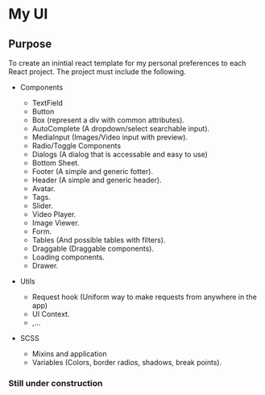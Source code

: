 # My UI
## Purpose
To create an inintial react template for my personal preferences to each React project.
The project must include the following.
* Components
  * TextField
  * Button
  * Box (represent a div with common attributes).
  * AutoComplete (A dropdown/select searchable input).
  * MediaInput (Images/Video input with preview).
  * Radio/Toggle Components
  * Dialogs (A dialog that is accessable and easy to use)
  * Bottom Sheet.
  * Footer (A simple and generic fotter).
  * Header (A simple and generic header).
  * Avatar.
  * Tags.
  * Slider.
  * Video Player.
  * Image Viewer.
  * Form.
  * Tables (And possible tables with filters).
  * Draggable (Draggable components).
  * Loading components.
  * Drawer.

* Utils
    * Request hook (Uniform way to make requests from anywhere in the app)
    * UI Context.
    * ,...

* SCSS
    * Mixins and application 
    * Variables (Colors, border radios, shadows, break points).

### Still under construction
